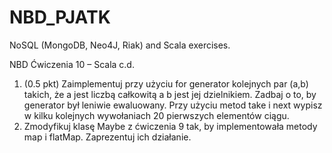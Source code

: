 # NBD_PJATK
NoSQL (MongoDB, Neo4J, Riak) and Scala exercises.

NBD Ćwiczenia 10 – Scala c.d.
1.	(0.5 pkt) Zaimplementuj przy użyciu for generator kolejnych par (a,b) takich, że a jest liczbą całkowitą a b jest jej dzielnikiem. Zadbaj o to, by generator był leniwie ewaluowany. Przy użyciu metod take i next wypisz w kilku kolejnych wywołaniach 20 pierwszych elementów ciągu.
2.	Zmodyfikuj klasę Maybe z ćwiczenia 9 tak, by implementowała metody map i flatMap. Zaprezentuj ich działanie.
